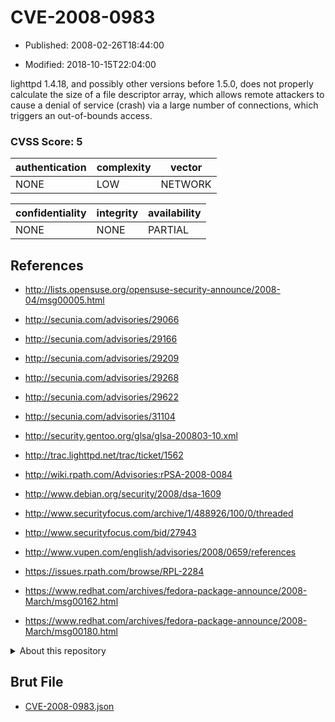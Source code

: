 # CVE-2008-0983

- Published: 2008-02-26T18:44:00

- Modified: 2018-10-15T22:04:00

lighttpd 1.4.18, and possibly other versions before 1.5.0, does not properly calculate the size of a file descriptor array, which allows remote attackers to cause a denial of service (crash) via a large number of connections, which triggers an out-of-bounds access.

### CVSS Score: **5**

| authentication | complexity | vector |
| --- | --- | --- |
| NONE | LOW | NETWORK |

| confidentiality | integrity | availability |
| --- | --- | --- |
| NONE | NONE | PARTIAL |

## References

* http://lists.opensuse.org/opensuse-security-announce/2008-04/msg00005.html

* http://secunia.com/advisories/29066

* http://secunia.com/advisories/29166

* http://secunia.com/advisories/29209

* http://secunia.com/advisories/29268

* http://secunia.com/advisories/29622

* http://secunia.com/advisories/31104

* http://security.gentoo.org/glsa/glsa-200803-10.xml

* http://trac.lighttpd.net/trac/ticket/1562

* http://wiki.rpath.com/Advisories:rPSA-2008-0084

* http://www.debian.org/security/2008/dsa-1609

* http://www.securityfocus.com/archive/1/488926/100/0/threaded

* http://www.securityfocus.com/bid/27943

* http://www.vupen.com/english/advisories/2008/0659/references

* https://issues.rpath.com/browse/RPL-2284

* https://www.redhat.com/archives/fedora-package-announce/2008-March/msg00162.html

* https://www.redhat.com/archives/fedora-package-announce/2008-March/msg00180.html

<details>
<summary>About this repository</summary> 

  This repository is part of the project [Live Hack CVE](https://github.com/Live-Hack-CVE). Main website can be found [www.live-hack.org](https://www.live-hack.org) 
  
  Made by [Sn0wAlice](https://github.com/Sn0wAlice) for the people that care about security and need to have a feed of the latest CVEs. Hope you enjoy it, don't forget to star the repo and follow me on [Twitter](https://twitter.com/Sn0wAlice) and [Github](https://github.com/Sn0wAlice). And that is my [personnal website](https://www.alice-snow.me/)

  - [Home Page](https://github.com/Live-Hack-CVE)
  - [Framework](https://github.com/Live-Hack-CVE/cve-framework)
  - [CVE database](https://github.com/Live-Hack-CVE/full_database)
  - [Changelog](https://github.com/Live-Hack-CVE/Changelog)
</details>

## Brut File

* [CVE-2008-0983.json](https://raw.githubusercontent.com/Live-Hack-CVE/full_database/main/cves/2008/CVE-2008-0983.json)

